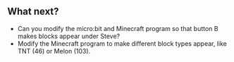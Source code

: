 ## What next?

- Can you modify the micro:bit and Minecraft program so that button B makes blocks appear under Steve?
- Modify the Minecraft program to make different block types appear, like TNT (46) or Melon (103).


